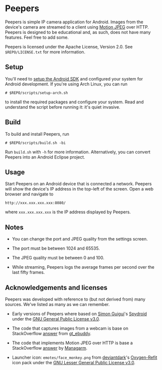 Peepers
=======

Peepers is simple IP camera application for Android. Images from the device's
camera are streamed to a client using
[Motion JPEG](http://en.wikipedia.org/wiki/Motion_JPEG) over HTTP. Peepers is
designed to be educational and, as such, does not have many features. Feel free to add
some.

Peepers is licensed under the Apache License, Version 2.0. See
``$REPO/LICENSE.txt`` for more information.

Setup
-----

You'll need to
[setup the Android SDK](http://developer.android.com/sdk/installing/index.html)
and configured your system for Android development. If you're using Arch Linux,
you can run

    # $REPO/scripts/setup-arch.sh

to install the required packages and configure your system. Read and understand
the script before running it: it's quiet invasive.

Build
-----

To build and install Peepers, run

    # $REPO/scripts/build.sh -bi

Run ``build.sh`` with ``-h`` for more information. Alternatively, you can
convert Peepers into an Android Eclipse project.

Usage
-----

Start Peepers on an Android device that is connected a network. Peepers will
show the device's IP address in the top-left of the screen. Open a web browser
and navigate to

    http://xxx.xxx.xxx.xxx:8080/

where ``xxx.xxx.xxx.xxx`` is the IP address displayed by Peepers.

Notes
-----

* You can change the port and JPEG quality from the settings screen.

* The port must be between 1024 and 65535.

* The JPEG quality must be between 0 and 100.

* While streaming, Peepers logs the average frames per second over the last
  fifty frames.

Acknowledgements and licenses
-----------------------------

Peepers was developed with reference to (but not derived from) many sources.
We've listed as many as we can remember.

* Early versions of Peepers where based on
  [Simon Guigui](http://majorkernelpanic.net/)'s
  [Spydroid](https://code.google.com/p/spydroid-ipcamera/) under the
  [GNU General Public License v3.0](http://www.gnu.org/licenses/gpl.html).

* The code that captures images from a webcam is base on StackOverflow
  [answer](http://stackoverflow.com/a/9046345) from
  [gt_ebuddy](http://stackoverflow.com/users/607637/gt-ebuddy).

* The code that implements Motion JPEG over HTTP is base a StackOverflow
  [answer](http://stackoverflow.com/a/14835393) by
  [Managarm](http://stackoverflow.com/users/2061551/managarm).

* Launcher icon: ``emotes/face_monkey.png`` from
  [deviantdark](http://deviantdark.deviantart.com/)'s
  [Oxygen-Refit](http://deviantdark.deviantart.com/art/Oxygen-Refit-7019975)
  icon pack under the
  [GNU Lesser General Public License v3.0](http://www.gnu.org/copyleft/lesser.html).

